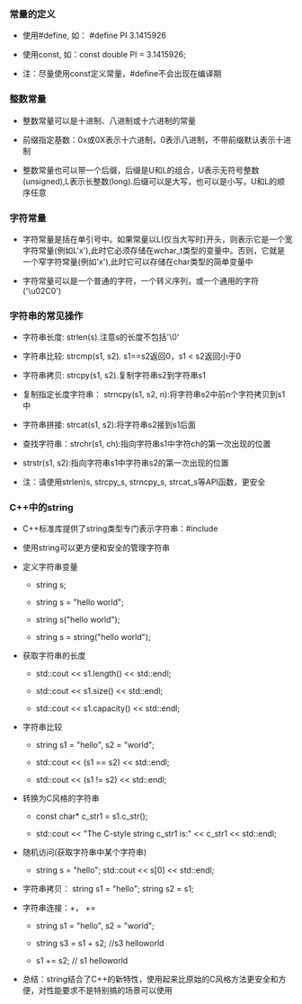 ### 常量的定义

- 使用#define, 如： #define PI 3.1415926

- 使用const, 如：const double PI = 3.1415926;

- 注：尽量使用const定义常量，#define不会出现在编译期



### 整数常量

- 整数常量可以是十进制、八进制或十六进制的常量

- 前缀指定基数：0x或0X表示十六进制，0表示八进制，不带前缀默认表示十进制

- 整数常量也可以带一个后缀，后缀是U和L的组合，U表示无符号整数(unsigned),L表示长整数(long).后缀可以是大写，也可以是小写，U和L的顺序任意



### 字符常量

- 字符常量是括在单引号中。如果常量以L(仅当大写时)开头，则表示它是一个宽字符常量(例如L'x'),此时它必须存储在wchar_t类型的变量中。否则，它就是一个窄字符常量(例如'x'),此时它可以存储在char类型的简单变量中

- 字符常量可以是一个普通的字符，一个转义序列，或一个通用的字符('\u02C0')



### 字符串的常见操作

- 字符串长度: strlen(s).注意s的长度不包括'\0'

- 字符串比较: strcmp(s1, s2). s1==s2返回0，s1 < s2返回小于0

- 字符串拷贝: strcpy(s1, s2).复制字符串s2到字符串s1

- 复制指定长度字符串： strncpy(s1, s2, n):将字符串s2中前n个字符拷贝到s1中

- 字符串拼接: strcat(s1, s2):将字符串s2接到s1后面

- 查找字符串：strchr(s1, ch):指向字符串s1中字符ch的第一次出现的位置

- strstr(s1, s2):指向字符串s1中字符串s2的第一次出现的位置

- 注：请使用strlen)s, strcpy_s, strncpy_s, strcat_s等API函数，更安全



### C++中的string

- C++标准库提供了string类型专门表示字符串：#include <string> 

- 使用string可以更方便和安全的管理字符串

- 定义字符串变量
  
  - string s;
  
  - string s = "hello world";
  
  - string s("hello world");
  
  - string s = string("hello world");

- 获取字符串的长度
  
  - std::cout << s1.length() << std::endl;
  
  - std::cout << s1.size() << std::endl;
  
  - std::cout << s1.capacity() << std::endl;

- 字符串比较
  
  - string s1 = "hello", s2 = "world";
  
  - std::cout << (s1 == s2) << std::endl;
  
  - std::cout << (s1 != s2) << std::endl;

- 转换为C风格的字符串
  
  - const char* c_str1 = s1.c_str();
  
  - std::cout << "The C-style string c_str1 is:" << c_str1 << std::endl;

- 随机访问(获取字符串中某个字符串)
  
  - string s = "hello"; std::cout << s[0] << std::endl;

- 字符串拷贝： string s1 = "hello"; string s2 = s1;

- 字符串连接：+， +=
  
  - string s1 = "hello", s2 = "world";
  
  - string s3 = s1 + s2; //s3 helloworld
  
  - s1 += s2; // s1 helloworld

- 总结：string结合了C++的新特性，使用起来比原始的C风格方法更安全和方便，对性能要求不是特别搞的场景可以使用
  
  

